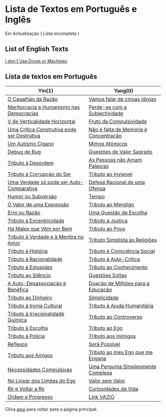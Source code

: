 # Lista de Textos em Português e Inglês

Em Actualização ( Lista incompleta )

## List of English Texts

 [I don't Use Drugs or Machines](./en/Drugs_or_Machines.md)

## Lista de textos em Português

Yin(1) | Yang(0)
--- | ---
[O Cagalhão da Razão](./pt/O_Cagalhão_Da_Razão.md) |  [Vamos falar de coisas óbvias](./pt/Vamos_falar_de_coisas_obvias.md)
[Meritocracia e Humanismo nas Democracias](./pt/Meritocracia_e_Humanismo_na_Democracia.md) |  [Perde-se com a Subjectividade](./pt/Perde-se_com_a_subjectividade.md)
[V de Verticalidade Horizontal](./pt/V_de_verticalidade_horizontal.md) |  [Fruto da Compulsividade](./pt/Fruto_da_Compulsividade.md)
[Uma Crítica Construtiva pode ser Destrutiva](./pt/Critica_construtiva_destrutiva.md) |  [Não é falta de Memória é Concentração](./pt/Falta_de_Memoria.md)
[Um Autismo Cigano](./pt/Autismo_Cigano.md) |  [Mimos Atómicos](./pt/Mimos_Atomicos.md)
[Debug de Bug](./pt/Debug_the_Bug.md) | [Questões de Valor Sagrado](./pt/Questoes_de_valor_sagrado.md)
[Tributo à Desordem](./pt/Tributo_a_Desordem.md) | [As Pessoas não Amam Palavras](./pt/Pessoas_nao_amam_palavras.md)
[Tributo à Corrupção do Ser](./pt/Corrupcao_do_ser.md) | [Tributo ao Invisivel](./pt/Tributo_ao_Invisivel.md)
[Uma Verdade só pode ser Auto-Comparativa](./pt/Verdade_auto_comparativa.md) | [Defesa Racional de uma Ofensa](./pt/Defesa_Racional_Ofensa.md)
[Humor ou Subversão](./pt/Humor_Subversao.md) | [Tempo](./pt/Tempo.md)
[O Valor de uma Expressão](./pt/Valor_Expressao.md) |  [Tributo ao Mendigo](./pt/Mendigar.md)
[Erro ou Razão](./pt/Erro_ou_Razao.md) |  [Uma Questão de Escolha](./pt/Questao_de_Escolha.md)
[Tributo à Excentricidade](./pt/Excentricidade.md) |  [Tributo à Justiça](./pt/Justica.md)
[Há Males que Vêm por Bem](./pt/Males_Bem.md) |  [Tributo ao Povo](./pt/Povo.md)
[Tributo à Verdade e à Mentira no Amor](./pt/Verdade_Mentira_Amor.md) | [Tributo Simplista às Religiões](./pt/Religiao.md)
[Tributo à História](./pt/Historia.md) |  [Tributo à Consciência Social](./pt/Consciencia_Social.md)
[Tributo à Racionalidade](./pt/Racionalidade.md) |  [Tributo à Auto-Crítica](./pt/Auto_Critica.md)
[Tributo à Estupidez](./pt/Estupidez.md) |  [Tributo ao Conhecimento](./pt/Conhecimento.md)
[Tributo ao Silêncio](./pt/Silencio.md) | [Questões Soltas](./pt/Questoes_Soltas.md)
[A Auto-Desassociação é Benéfica](./pt/Desassocia.md) |  [Doação de Milhões para a Educação](./pt/Milhoes_Educa.md)
[Tributo ao Dinheiro](./pt/Dinheiro.md) |  [Simplicidade](./pt/Simplicidade.md)
[Tributo à Ironia Cultural](./pt/Ironia_Cultural.md) |  [Tributo à Ajuda Humanitária](./pt/Ajuda_Humanitaria.md)
[Tributo à Irracionalidade Química](./pt/Irracionalidade_Quimica.md) |  [Tributo ao Controverso](./pt/Controverso.md)
[Tributo à Escolha](./pt/Escolha.md) |  [Tributo ao Ego](./pt/Ego.md)
[Tributo à Polícia](./pt/Policia.md) |  [Tributo aos Inimigos](./pt/Inimigos.md)
[Reflexos](./pt/Reflexos.md) |  [Será Possível](./pt/Possivel.md)
[Tributo aos Amigos](./pt/Amigos.md) | [Tributo ao meu Ego que me Engana](./pt/Engana_Ego.md)
[Necessidades Compulsivas](./pt/Necessidades.md) | [Uma Pergunta Simplesmente Complexa](./pt/Pergunta_Complexa.md)
[No Linear dos Limites do Ego](./pt/Limites_Ego.md) | [Valor sem Valor](./pt/Valor_sem_Valor.md)
[Rir e Voltar a Rir](./pt/Rir.md) | [Curiosidades da Vida](./pt/Curiosidade_Vida.md)
[Ordem e Progresso](./pt/Ordem_Progresso.md) | [Link VAZIO](./README.md)

Clica [aqui](../README.md) para voltar para a página principal.
